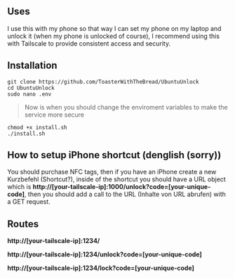 ## Uses
I use this with my phone so that way I can set my phone on my laptop and unlock it (when my phone is unlocked of course), I recommend using this with Tailscale to provide consistent access and security.

## Installation
```
git clone https://github.com/ToasterWithTheBread/UbuntuUnlock
cd UbuntuUnlock
sudo nano .env
```

>Now is when you should change the enviroment variables to make the service more secure

```
chmod +x install.sh
./install.sh
```

## How to setup iPhone shortcut (denglish (sorry))
You should purchase NFC tags, then if you have an iPhone create a new Kurzbefehl (Shortcut?), inside of the shortcut you should have a URL object which is **http://[your-tailscale-ip]:1000/unlock?code=[your-unique-code]**,
then you should add a call to the URL (Inhalte von URL abrufen) with a GET request.

## Routes
**http://[your-tailscale-ip]:1234/**

**http://[your-tailscale-ip]:1234/unlock?code=[your-unique-code]**

**http://[your-tailscale-ip]:1234/lock?code=[your-unique-code]**
